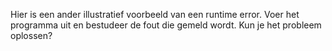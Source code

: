 Hier is een ander illustratief
voorbeeld van een runtime error. Voer het programma uit en bestudeer de
fout die gemeld wordt. Kun je het probleem oplossen?
